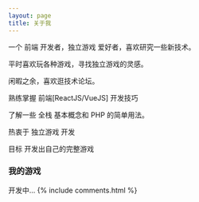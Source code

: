```yaml
---
layout: page
title: 关于我
---
```


一个 前端 开发者，独立游戏 爱好者，喜欢研究一些新技术。
<p>
平时喜欢玩各种游戏，寻找独立游戏的灵感。
<p>
闲暇之余，喜欢逛技术论坛。
<p>
熟练掌握 前端[ReactJS/VueJS] 开发技巧
<p>
了解一些 全栈 基本概念和 PHP 的简单用法。
<p>
热衷于 独立游戏 开发
<p>
目标 开发出自己的完整游戏
<p>

<h3> 我的游戏 </h3>  

<p>
开发中...
{% include comments.html %}
